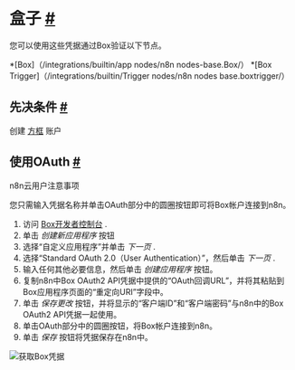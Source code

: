 


 盒子
 [#](#框 "永久链接")
=================================



 您可以使用这些凭据通过Box验证以下节点。
 


*[Box]（/integrations/builtin/app nodes/n8n nodes-base.Box/）
*[Box Trigger]（/integrations/builtin/Trigger nodes/n8n nodes base.boxtrigger/）



 先决条件
 [#](#先决条件 "永久链接")
-----------------------------------------------------



 创建
 [方框](https://www.box.com/) 
 账户
 



 使用OAuth
 [#](#使用oauth "永久链接")
-------------------------------------------------




 n8n云用户注意事项
 



 您只需输入凭据名称并单击OAuth部分中的圆圈按钮即可将Box帐户连接到n8n。
 



1. 访问
 [Box开发者控制台](https://app.box.com/developers/console) 
 .
2. 单击
 *创建新应用程序*
 按钮
3. 选择“自定义应用程序”并单击
 *下一页*
 .
4. 选择“Standard OAuth 2.0（User Authentication）”，然后单击
 *下一页*
 .
5. 输入任何其他必要信息，然后单击
 *创建应用程序*
 按钮。
6. 复制n8n中Box OAuth2 API凭据中提供的“OAuth回调URL”，并将其粘贴到Box应用程序页面的“重定向URI”字段中。
7. 单击
 *保存更改*
 按钮，并将显示的“客户端ID”和“客户端密码”与n8n中的Box OAuth2 API凭据一起使用。
8. 单击OAuth部分中的圆圈按钮，将Box帐户连接到n8n。
9. 单击
 *保存*
 按钮将凭据保存在n8n中。



![获取Box凭据](https://d33wubrfki0l68.cloudfront.net/03be712c7a800024592aa49b0ae6a3614b5ef0fb/1fa6f/_images/integrations/builtin/credentials/box/using-oauth.gif)





